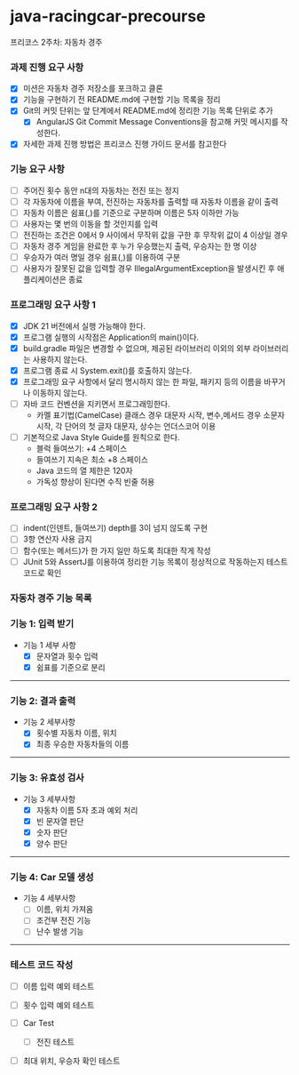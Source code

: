 # java-racingcar-precourse
프리코스 2주차: 자동차 경주

### 과제 진행 요구 사항
- [X] 미션은 자동차 경주 저장소를 포크하고 클론
- [X] 기능을 구현하기 전 README.md에 구현할 기능 목록을 정리
- [X] Git의 커밋 단위는 앞 단계에서 README.md에 정리한 기능 목록 단위로 추가
    - [X]  AngularJS Git Commit Message Conventions을 참고해 커밋 메시지를 작성한다.
- [X] 자세한 과제 진행 방법은 프리코스 진행 가이드 문서를 참고한다

### 기능 요구 사항
- [ ] 주어진 횟수 동안 n대의 자동차는 전진 또는 정지
- [ ] 각 자동차에 이름을 부여,  전진하는 자동차를 출력할 때 자동차 이름을 같이 출력
- [ ] 자동차 이름은 쉼표(,)를 기준으로 구분하며 이름은 5자 이하만 가능
- [ ] 사용자는 몇 번의 이동을 할 것인지를 입력
- [ ] 전진하는 조건은 0에서 9 사이에서 무작위 값을 구한 후 무작위 값이 4 이상일 경우
- [ ] 자동차 경주 게임을 완료한 후 누가 우승했는지 출력, 우승자는 한 명 이상
- [ ] 우승자가 여러 명일 경우 쉼표(,)를 이용하여 구분
- [ ] 사용자가 잘못된 값을 입력할 경우 IllegalArgumentException을 발생시킨 후 애플리케이션은 종료

### 프로그래밍 요구 사항 1 
- [X] JDK 21 버전에서 실행 가능해야 한다.
- [X] 프로그램 실행의 시작점은 Application의 main()이다.
- [X] build.gradle 파일은 변경할 수 없으며, 제공된 라이브러리 이외의 외부 라이브러리는 사용하지 않는다.
- [X] 프로그램 종료 시 System.exit()를 호출하지 않는다.
- [X] 프로그래밍 요구 사항에서 달리 명시하지 않는 한 파일, 패키지 등의 이름을 바꾸거나 이동하지 않는다.
- [ ] 자바 코드 컨벤션을 지키면서 프로그래밍한다.
    - 카멜 표기법(CamelCase) 클래스 경우 대문자 시작, 변수,메서드 경우 소문자 시작, 각 단어의 첫 글자 대문자, 상수는 언더스코어 이용
- [ ] 기본적으로 Java Style Guide를 원칙으로 한다.
    - 블럭 들여쓰기: +4 스페이스
    - 들여쓰기 지속은 최소 +8 스페이스
    - Java 코드의 열 제한은 120자
    - 가독성 향상이 된다면 수직 빈줄 허용

### 프로그래밍 요구 사항 2
- [ ] indent(인덴트, 들여쓰기) depth를 3이 넘지 않도록 구현
- [ ] 3항 연산자 사용 금지
- [ ] 함수(또는 메서드)가 한 가지 일만 하도록 최대한 작게 작성 
- [ ] JUnit 5와 AssertJ를 이용하여 정리한 기능 목록이 정상적으로 작동하는지 테스트 코드로 확인

### 자동차 경주 기능 목록

### 기능 1: 입력 받기
- 기능 1 세부 사항
    - [X] 문자열과 횟수 입력
    - [X] 쉼표를 기준으로 분리
---
### 기능 2: 결과 출력
- 기능 2 세부사항
  - [X] 횟수별 자동차 이름, 위치
  - [X] 최종 우승한 자동차들의 이름
---
### 기능 3: 유효성 검사 
- 기능 3 세부사항
    - [X] 자동차 이름 5자 초과 예외 처리
    - [X] 빈 문자열 판단
    - [X] 숫자 판단
    - [X] 양수 판단
---
### 기능 4: Car 모델 생성 
- 기능 4 세부사항
    - [ ] 이름, 위치 가져옴
    - [ ] 조건부 전진 기능
    - [ ] 난수 발생 기능
---
### 테스트 코드 작성
- [ ] 이름 입력 예외 테스트
- [ ] 횟수 입력 예외 테스트
- [ ] Car Test
  - [ ] 전진 테스트
- [ ] 최대 위치, 우승자 확인 테스트

